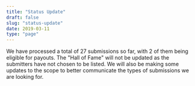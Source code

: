```yaml
---
title: "Status Update"
draft: false
slug: "status-update"
date: 2019-03-11
type: "page"
---
```


We have processed a total of 27 submissions so far, with 2 of them being eligible for payouts. 
The "Hall of Fame" will not be updated as the submitters have not chosen to be listed.
We will also be making some updates to the scope to better communicate the types of submissions we are looking for.